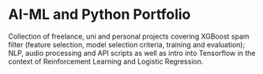 # AI-ML and Python Portfolio
Collection of freelance, uni and personal projects covering XGBoost spam filter (feature selection, model selection criteria, training and evaluation); NLP, audio processing and API scripts as well as intro into Tensorflow in the context of Reinforcement Learning and Logistic Regression.
